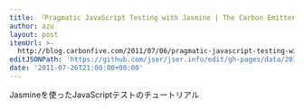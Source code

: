 ```yaml
---
title: 『Pragmatic JavaScript Testing with Jasmine | The Carbon Emitter』
author: azu
layout: post
itemUrl: >-
  http://blog.carbonfive.com/2011/07/06/pragmatic-javascript-testing-with-jasmine/
editJSONPath: 'https://github.com/jser/jser.info/edit/gh-pages/data/2011/07/index.json'
date: '2011-07-26T21:00:00+00:00'
---
```

Jasmineを使ったJavaScriptテストのチュートリアル
